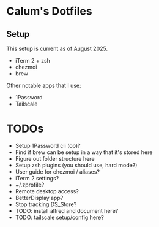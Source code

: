 # Calum's Dotfiles

## Setup

This setup is current as of August 2025.

- iTerm 2 + zsh
- chezmoi
- brew


Other notable apps that I use:

- 1Password
- Tailscale

# TODOs

- Setup 1Password cli (op)?
- Find if brew can be setup in a way that it's stored here
- Figure out folder structure here
- Setup zsh plugins (you should use, hard mode?)
- User guide for chezmoi / aliases?
- iTerm 2 settings?
- ~/.zprofile?
- Remote desktop access?
- BetterDisplay app?
- Stop tracking DS_Store?
- TODO: install alfred and document here?
- TODO: tailscale setup/config here?